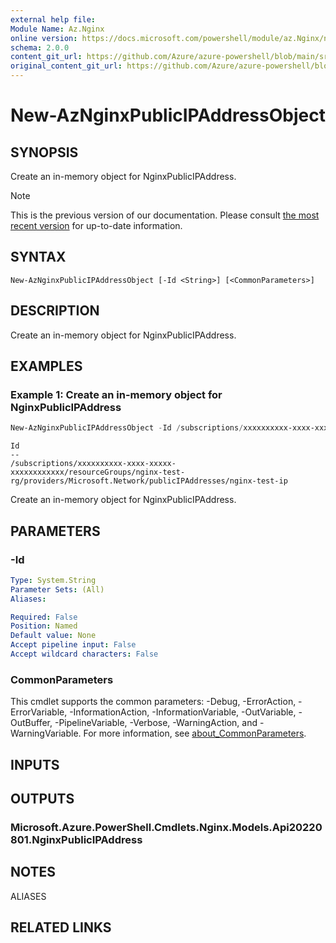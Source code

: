 ```yaml
---
external help file: 
Module Name: Az.Nginx
online version: https://docs.microsoft.com/powershell/module/az.Nginx/new-AzNginxPublicIPAddressObject
schema: 2.0.0
content_git_url: https://github.com/Azure/azure-powershell/blob/main/src/Nginx/help/New-AzNginxPublicIPAddressObject.md
original_content_git_url: https://github.com/Azure/azure-powershell/blob/main/src/Nginx/help/New-AzNginxPublicIPAddressObject.md
---
```


# New-AzNginxPublicIPAddressObject

## SYNOPSIS
Create an in-memory object for NginxPublicIPAddress.

> [!NOTE]
>This is the previous version of our documentation. Please consult [the most recent version](/powershell/module/az.nginx/new-aznginxpublicipaddressobject) for up-to-date information.

## SYNTAX

```
New-AzNginxPublicIPAddressObject [-Id <String>] [<CommonParameters>]
```

## DESCRIPTION
Create an in-memory object for NginxPublicIPAddress.

## EXAMPLES

### Example 1: Create an in-memory object for NginxPublicIPAddress
```powershell
New-AzNginxPublicIPAddressObject -Id /subscriptions/xxxxxxxxxx-xxxx-xxxxx-xxxxxxxxxxxx/resourceGroups/nginx-test-rg/providers/Microsoft.Network/publicIPAddresses/nginx-test-ip
```

```output
Id
--
/subscriptions/xxxxxxxxxx-xxxx-xxxxx-xxxxxxxxxxxx/resourceGroups/nginx-test-rg/providers/Microsoft.Network/publicIPAddresses/nginx-test-ip
```

Create an in-memory object for NginxPublicIPAddress.

## PARAMETERS

### -Id


```yaml
Type: System.String
Parameter Sets: (All)
Aliases:

Required: False
Position: Named
Default value: None
Accept pipeline input: False
Accept wildcard characters: False
```

### CommonParameters
This cmdlet supports the common parameters: -Debug, -ErrorAction, -ErrorVariable, -InformationAction, -InformationVariable, -OutVariable, -OutBuffer, -PipelineVariable, -Verbose, -WarningAction, and -WarningVariable. For more information, see [about_CommonParameters](http://go.microsoft.com/fwlink/?LinkID=113216).

## INPUTS

## OUTPUTS

### Microsoft.Azure.PowerShell.Cmdlets.Nginx.Models.Api20220801.NginxPublicIPAddress

## NOTES

ALIASES

## RELATED LINKS

